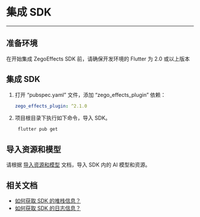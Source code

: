 # 集成 SDK 

--- 

## 准备环境  

在开始集成 ZegoEffects SDK 前，请确保开发环境的 Flutter 为 2.0 或以上版本

## 集成 SDK  


1. 打开 “pubspec.yaml” 文件，添加 “zego_effects_plugin” 依赖：
    ```yaml title="pubspec.yaml"
    zego_effects_plugin: ^2.1.0
    ``` 

2. 项目根目录下执行如下命令，导入 SDK。
    ```bash title="Terminal"
     flutter pub get
    ```

## 导入资源和模型

请根据 [导入资源和模型](/ai-effects-flutter-dart/quick-starts/import-resources-and-models) 文档，导入 SDK 内的 AI 模型和资源。

## 相关文档

- [如何获取 SDK 的堆栈信息？](https://doc-zh.zego.im/faq/AI_Stack)
- [如何获取 SDK 的日志信息？](https://doc-zh.zego.im/faq/AI_log)
